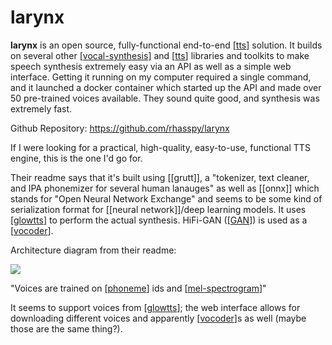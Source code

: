# larynx

**larynx** is an open source, fully-functional end-to-end [[tts]] solution.  It builds on several other [[vocal-synthesis]] and [[tts]] libraries and toolkits to make speech synthesis extremely easy via an API as well as a simple web interface.  Getting it running on my computer required a single command, and it launched a docker container which started up the API and made over 50 pre-trained voices available.  They sound quite good, and synthesis was extremely fast.

Github Repository: <https://github.com/rhasspy/larynx>

If I were looking for a practical, high-quality, easy-to-use, functional TTS engine, this is the one I'd go for.

Their readme says that it's built using [[grutt]], a "tokenizer, text cleaner, and IPA phonemizer for several human lanauges" as well as [[onnx]] which stands for "Open Neural Network Exchange" and seems to be some kind of serialization format for [[neural network]]/deep learning models.  It uses [[glowtts]] to perform the actual synthesis.  HiFi-GAN ([[GAN]]) is used as a [[vocoder]].

Architecture diagram from their readme:

![](https://github.com/rhasspy/larynx/raw/master/img/architecture.png)

"Voices are trained on [[phoneme]] ids and [[mel-spectrogram]]"

It seems to support voices from [[glowtts]]; the web interface allows for downloading different voices and apparently [[vocoder]]s as well (maybe those are the same thing?).

[//begin]: # "Autogenerated link references for markdown compatibility"
[tts]: tts "tts"
[vocal-synthesis]: vocal-synthesis "vocal synthesis"
[glowtts]: glowtts "glowtts"
[GAN]: gan "GAN"
[vocoder]: vocoder "vocoder"
[phoneme]: phoneme "phoneme"
[mel-spectrogram]: mel-spectrogram "mel-spectrogram"
[//end]: # "Autogenerated link references"
